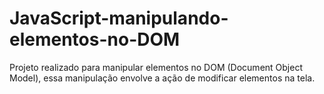 # JavaScript-manipulando-elementos-no-DOM
Projeto realizado para manipular elementos no DOM (Document Object Model), essa manipulação envolve a ação de modificar elementos na tela.
